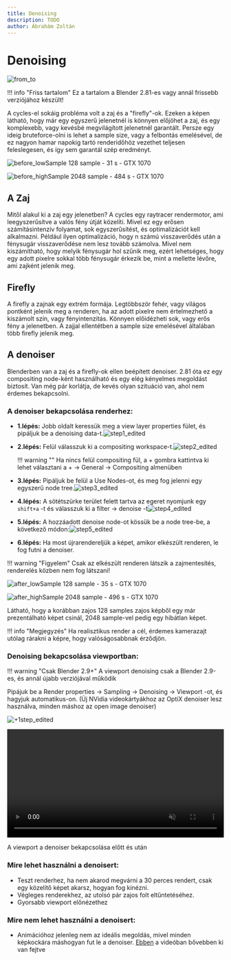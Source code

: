 ```yaml
---
title: Denoising
description: TODO
author: Ábrahám Zoltán
---
```


# Denoising

![from_to](denoising/from_to.jpg)

!!! info "Friss tartalom"
    Ez a tartalom a Blender 2.81-es vagy annál frissebb verziójához készült!

A cycles-el sokáig probléma volt a zaj és a "firefly"-ok. Ezeken a képen látható, hogy már egy egyszerű jelenetnél is könnyen előjöhet a zaj, és egy komplexebb, vagy kevésbé megvilágított jelenetnél garantált. Persze egy ideig bruteforce-olni is lehet a sample size, vagy a felbontás emelésével, de ez nagyon hamar napokig tartó renderidőhöz vezethet teljesen feleslegesen, és így sem garantál szép eredményt.

![before_lowSample](denoising/before_lowSample.png) 128 sample - 31 s - GTX 1070

![before_highSample](denoising/before_highSample.png) 2048 sample - 484 s - GTX 1070

## A Zaj

Mitől alakul ki a zaj egy jelenetben? A cycles egy raytracer rendermotor, ami leegyszerűsítve a valós fény útját közelíti. Mivel ez egy erősen számításintenzív folyamat, sok egyszerűsítést, és optimalizációt kell alkalmazni. Például ilyen optimalizáció, hogy n számú visszaverődés után a fénysugár visszaverődése nem lesz tovább számolva. Mivel nem kiszámítható, hogy melyik fénysugár hol szűnik meg, ezért lehetséges, hogy egy adott pixelre sokkal több fénysugár érkezik be, mint a mellette lévőre, ami zajként jelenik meg.

## Firefly

A firefly a zajnak egy extrém formája. Legtöbbször fehér, vagy világos pontként jelenik meg a renderen, ha az adott pixelre nem értelmezhető a kiszámolt szín, vagy fényintenzitás. Könnyen előidézheti sok, vagy erős fény a jelenetben. A zajjal ellentétben a sample size emelésével általában több firefly jelenik meg.

## A denoiser

Blenderben van a zaj és a firefly-ok ellen beépített denoiser. 2.81 óta ez egy compositing node-ként használható és egy elég kényelmes megoldást biztosít. Van még pár korlátja, de kevés olyan szituáció van, ahol nem érdemes bekapcsolni.

### A denoiser bekapcsolása renderhez:

- **1.lépés:** Jobb oldalt keressük meg a view layer properties fület, és pipáljuk be a denoising data-t.![step1_edited](denoising/step1_edited.png)

- **2.lépés:** Felül válasszuk ki a compositing workspace-t.![step2_edited](denoising/step2_edited.png)

    !!! warning ""
        Ha nincs felül compositing fül, a + gombra kattintva ki lehet választani a + → General → Compositing almenüben

- **3.lépés:** Pipáljuk be felül a Use Nodes-ot, és meg fog jelenni egy egyszerű node tree.![step3_edited](denoising/step3_edited.png)

- **4.lépés:** A sötétszürke terület felett tartva az egeret nyomjunk egy ``shift+a`` -t és válasszuk ki a filter → denoise -t![step4_edited](denoising/step4_edited.png)

- **5.lépés:** A hozzáadott denoise node-ot kössük be a node tree-be, a következő módon:![step5_edited](denoising/step5_edited.png)

- **6.lépés:** Ha most újrarendereljük a képet, amikor elkészült renderen, le fog futni a denoiser.

!!! warning "Figyelem"
    Csak az elkészült renderen látszik a zajmentesítés, renderelés közben nem fog látszani!

![after_lowSample](denoising/after_lowSample.png) 128 sample - 35 s - GTX 1070

![after_highSample](denoising/after_highSample.png) 2048 sample - 496 s - GTX 1070

Látható, hogy a korábban zajos 128 samples zajos képből egy már prezentálható képet csinál, 2048 sample-vel pedig egy hibátlan képet.

!!! info "Megjegyzés"
    Ha realisztikus render a cél, érdemes kamerazajt utólag rárakni a képre, hogy valóságosabbnak érződjön.

### Denoising bekapcsolása viewportban:

!!! warning "Csak Blender 2.9+"
    A viewport denoising csak a Blender 2.9-es, és annál újabb verziójával működik

Pipájuk be a Render properties → Sampling → Denoising → Viewport -ot, és hagyjuk automatikus-on. (Új NVidia videokártyákhoz az OptiX denoiser lesz használva, minden máshoz az open image denoiser)

![+1step_edited](denoising/+1step_edited.png)

<video width="100%" height="auto" autoplay loop muted>
    <source src="denoising/video_demo.mp4" type="video/mp4">
    <!--nem generálja ki automatikusan videohoz ugyanazt az utat, mint képekhez, kézzel beírva-->
</video>

A viewport a denoiser bekapcsolása előtt és után

### Mire lehet használni a denoisert:

- Teszt renderhez, ha nem akarod megvárni a 30 perces rendert, csak egy közelítő képet akarsz, hogyan fog kinézni.
- Végleges renderekhez, az utolsó pár zajos folt eltűntetéséhez.
- Gyorsabb viewport előnézethez

### Mire nem lehet használni a denoisert:

- Animációhoz jelenleg nem az ideális megoldás, mivel minden képkockára máshogyan fut le a denoiser. [Ebben]( https://youtu.be/fONxsfY9nO0?t=552 ) a videóban bővebben ki van fejtve
